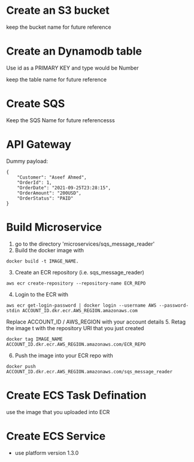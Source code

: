 # Create an S3 bucket
keep the bucket name for future reference

# Create an Dynamodb table
Use id as a PRIMARY KEY and type would be Number

keep the table name for future reference

# Create SQS
Keep the SQS Name for future referencesss

# API Gateway

Dummy payload:

````
{
    "Customer": "Aseef Ahmed",
    "OrderId": 1,
    "OrderDate": "2021-09-25T23:28:15",
    "OrderAmount": "200USD",
    "OrderStatus": "PAID"
}
````

# Build Microservice
1. go to the directory 'microservices/sqs_message_reader'
2. Build the docker image with
````
docker build -t IMAGE_NAME.
````
3. Create an ECR repository (i.e. sqs_message_reader)
````
aws ecr create-repository --repository-name ECR_REPO
````
4. Login to the ECR with
````
aws ecr get-login-password | docker login --username AWS --password-stdin ACCOUNT_ID.dkr.ecr.AWS_REGION.amazonaws.com
````

Replace ACCOUNT_ID / AWS_REGION with your account details
5. Retag the image t with the repository URI that you just created
````
docker tag IMAGE_NAME ACCOUNT_ID.dkr.ecr.AWS_REGION.amazonaws.com/ECR_REPO
````
6. Push the image into your ECR repo with
````
docker push ACCOUNT_ID.dkr.ecr.AWS_REGION.amazonaws.com/sqs_message_reader

````

# Create ECS Task Defination
use the image that you uploaded into ECR

# Create ECS Service
- use platform version 1.3.0